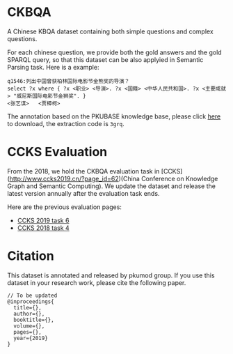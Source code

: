 # CKBQA
A Chinese KBQA dataset containing both simple questions and complex questions.

For each chinese question, we provide both the gold answers and the gold SPARQL query, so that this dataset can be also applyied in Semantic Parsing task.
Here is a example:
```
q1546:列出中国曾获柏林国际电影节金熊奖的导演？
select ?x where { ?x <职业> <导演>. ?x <国籍> <中华人民共和国>. ?x <主要成就> "威尼斯国际电影节金狮奖". }
<张艺谋>	<贾樟柯>
```

The annotation based on the PKUBASE knowledge base, please click [here](https://pan.baidu.com/s/11vyV_1klxUCefP4ooxKeWA) to download, the extraction code is ```3grq```.

# CCKS Evaluation
From the 2018, we hold the CKBQA evaluation task in [CCKS] (http://www.ccks2019.cn/?page_id=62)(China Conference on Knowledge Graph and Semantic Computing).
We update the dataset and release the latest version annually after the evaluation task ends.

Here are the previous evaluation pages:
* [CCKS 2019 task 6](https://biendata.com/competition/ccks_2019_6/)
* [CCKS 2018 task 4](https://biendata.com/competition/CCKS2018_4/)

# Citation
This dataset is annotated and released by pkumod group.
If you use this dataset in your research work, please cite the following paper.
```
// To be updated
@inproceedings{
  title={},
  author={},
  booktitle={},
  volume={},
  pages={},
  year={2019}
}
```
